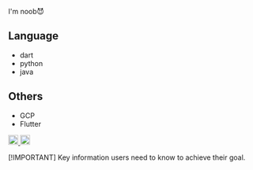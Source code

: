 I'm noob😈
## Language
  * dart
  * python
  * java
## Others
  * GCP
  * Flutter

<p align="left">
  <a href="https://github.com/koshi-yoshinaga">
    <img height="20" src="https://komarev.com/ghpvc/?username=koshi-yoshinaga" />
  </a>
  <a href="https://github.com/koshi-yoshinaga">
    <img height="20" src="https://img.shields.io/github/followers/koshi-yoshinaga?label=follow&logo=github&style=flat" />
  </a>
</p>

[!IMPORTANT]
Key information users need to know to achieve their goal.
